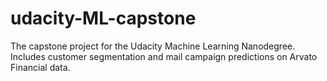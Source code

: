 # udacity-ML-capstone
The capstone project for the Udacity Machine Learning Nanodegree. Includes customer segmentation and mail campaign predictions on Arvato Financial data.
